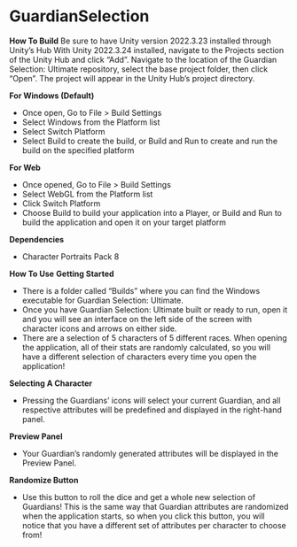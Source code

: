 # GuardianSelection

**How To Build**
Be sure to have Unity version 2022.3.23 installed through Unity’s Hub
With Unity 2022.3.24 installed, navigate to the Projects section of the Unity Hub and click “Add”. Navigate to the location of the Guardian Selection: Ultimate repository, select the base project folder, then click “Open”. The project will appear in the Unity Hub’s project directory.

**For Windows (Default)**
- Once open, Go to File > Build Settings
- Select Windows from the Platform list
- Select Switch Platform
- Select Build to create the build, or Build and Run to create and run the build on the specified platform

**For Web**
- Once opened, Go to File > Build Settings
- Select WebGL from the Platform list
- Click Switch Platform
- Choose Build to build your application into a Player, or Build and Run to build the application and open it on your target platform

**Dependencies**
- Character Portraits Pack 8

**How To Use**
**Getting Started**
- There is a folder called “Builds” where you can find the Windows executable for Guardian Selection: Ultimate. 
- Once you have Guardian Selection: Ultimate built or ready to run, open it and you will see an interface on the left side of the screen with character icons and arrows on either side.
- There are a selection of 5 characters of 5 different races. When opening the application, all of their stats are randomly calculated, so you will have a different selection of characters every time you open the application!

**Selecting A Character**
- Pressing the Guardians’ icons will select your current Guardian, and all respective attributes will be predefined and displayed in the right-hand panel.

**Preview Panel**
- Your Guardian’s randomly generated attributes will be displayed in the Preview Panel.

**Randomize Button**
- Use this button to roll the dice and get a whole new selection of Guardians! This is the same way that Guardian attributes are randomized when the application starts, so when you click this button, you will notice that you have a different set of attributes per character to choose from!
